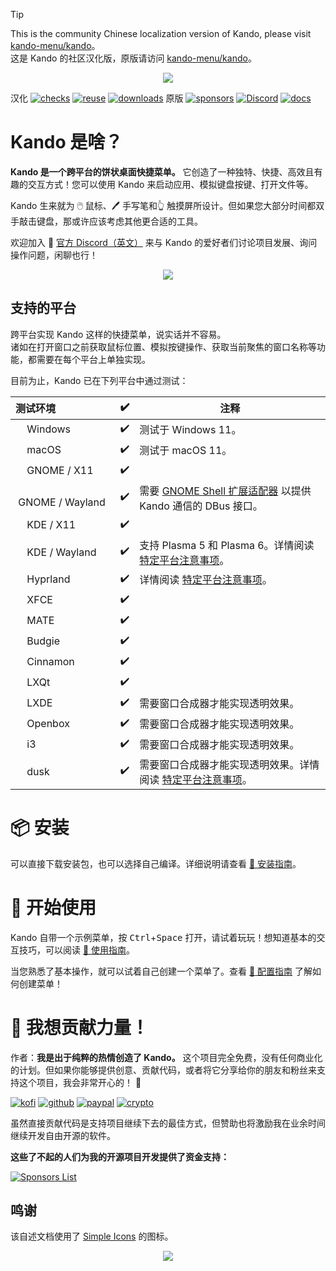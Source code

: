 <!--
SPDX-FileCopyrightText: Simon Schneegans <code@simonschneegans.de>
SPDX-License-Identifier: CC-BY-4.0
-->

> [!TIP]
> This is the community Chinese localization version of Kando, please visit [kando-menu/kando](https://github.com/kando-menu/kando)。<br>
> 这是 Kando 的社区汉化版，原版请访问 [kando-menu/kando](https://github.com/kando-menu/kando)。

<p align="center">
  <a href="https://www.youtube.com/watch?v=vOE7EAlPUwE"><img src="docs/img/video.jpg" /></a>
</p>

<kbd>汉化</kbd>
[![checks](https://github.com/zetaloop/kando/actions/workflows/checks.yml/badge.svg?branch=main)](https://github.com/zetaloop/kando/actions)
[![reuse](https://api.reuse.software/badge/github.com/zetaloop/kando)](https://api.reuse.software/info/github.com/zetaloop/kando)
[![downloads](https://img.shields.io/github/downloads/zetaloop/kando/total?label=Downloads)](https://github.com/zetaloop/kando/releases)
<kbd>原版</kbd>
[![sponsors](https://gist.githubusercontent.com/Schneegans/2d06edf0937c480951feb86b9e719304/raw/weekly.svg)](https://schneegans.github.io/sponsors/)
[![Discord](https://img.shields.io/discord/1124300911574003732?logo=discord&label=Discord&color=%235865f2)](https://discord.gg/hZwbVSDkhy)
[![docs](https://img.shields.io/badge/Documentation-online-purple.svg?labelColor=303030)](docs/README.md)

# Kando 是啥？

**Kando 是一个跨平台的饼状桌面快捷菜单。** 它创造了一种独特、快捷、高效且有趣的交互方式！您可以使用 Kando 来启动应用、模拟键盘按键、打开文件等。 

Kando 生来就为 🖱️ 鼠标、🖊️ 手写笔和👆 触摸屏所设计。但如果您大部分时间都双手敲击键盘，那或许应该考虑其他更合适的工具。

欢迎加入 💬 [官方 Discord（英文）](https://discord.gg/hZwbVSDkhy) 来与 Kando 的爱好者们讨论项目发展、询问操作问题，闲聊也行！

<p align="center">
  <img src="docs/img/kando.gif"/>
</p>


## 支持的平台

跨平台实现 Kando 这样的快捷菜单，说实话并不容易。<br>
诸如在打开窗口之前获取鼠标位置、模拟按键操作、获取当前聚焦的窗口名称等功能，都需要在每个平台上单独实现。

目前为止，Kando 已在下列平台中通过测试：

测试环境 | :heavy_check_mark: | 注释
:-- | :---: | ---
<img height="14" width="14" src="https://upload.wikimedia.org/wikipedia/commons/c/c4/Windows_logo_-_2021_%28Black%29.svg" /> Windows | :heavy_check_mark: | 测试于 Windows 11。
<img height="14" width="14" src="https://cdn.simpleicons.org/apple" /> macOS | :heavy_check_mark: | 测试于 macOS 11。
<img height="14" width="14" src="https://cdn.simpleicons.org/linux/black" /> GNOME / X11 | :heavy_check_mark: |
<img height="14" width="14" src="https://cdn.simpleicons.org/linux/black" /> GNOME / Wayland | :heavy_check_mark: | 需要 [GNOME Shell 扩展适配器](https://github.com/kando-menu/gnome-shell-integration) 以提供 Kando 通信的 DBus 接口。
<img height="14" width="14" src="https://cdn.simpleicons.org/linux/black" /> KDE / X11 | :heavy_check_mark: |
<img height="14" width="14" src="https://cdn.simpleicons.org/linux/black" /> KDE / Wayland | :heavy_check_mark: | 支持 Plasma 5 和 Plasma 6。详情阅读 [特定平台注意事项](docs/installing.md#platform-specific-notes)。
<img height="14" width="14" src="https://cdn.simpleicons.org/linux/black" /> Hyprland | :heavy_check_mark: | 详情阅读 [特定平台注意事项](docs/installing.md#platform-specific-notes)。
<img height="14" width="14" src="https://cdn.simpleicons.org/linux/black" /> XFCE | :heavy_check_mark: |
<img height="14" width="14" src="https://cdn.simpleicons.org/linux/black" /> MATE | :heavy_check_mark: |
<img height="14" width="14" src="https://cdn.simpleicons.org/linux/black" /> Budgie | :heavy_check_mark: |
<img height="14" width="14" src="https://cdn.simpleicons.org/linux/black" /> Cinnamon | :heavy_check_mark: |
<img height="14" width="14" src="https://cdn.simpleicons.org/linux/black" /> LXQt | :heavy_check_mark: |
<img height="14" width="14" src="https://cdn.simpleicons.org/linux/black" /> LXDE | :heavy_check_mark: | 需要窗口合成器才能实现透明效果。
<img height="14" width="14" src="https://cdn.simpleicons.org/linux/black" /> Openbox | :heavy_check_mark: | 需要窗口合成器才能实现透明效果。
<img height="14" width="14" src="https://cdn.simpleicons.org/linux/black" /> i3 | :heavy_check_mark: | 需要窗口合成器才能实现透明效果。
<img height="14" width="14" src="https://cdn.simpleicons.org/linux/black" /> dusk | :heavy_check_mark: | 需要窗口合成器才能实现透明效果。详情阅读 [特定平台注意事项](docs/installing.md#platform-specific-notes)。


# :package: 安装

可以直接下载安装包，也可以选择自己编译。详细说明请查看 [:memo: 安装指南](docs/installing.md)。

# :rocket: 开始使用

Kando 自带一个示例菜单，按 <kbd>Ctrl</kbd>+<kbd>Space</kbd> 打开，请试着玩玩！想知道基本的交互技巧，可以阅读 [:memo: 使用指南](docs/usage.md)。

当您熟悉了基本操作，就可以试着自己创建一个菜单了。查看 [:memo: 配置指南](docs/configuring.md) 了解如何创建菜单！

# :revolving_hearts: 我想贡献力量！

作者：**我是出于纯粹的热情创造了 Kando。** 这个项目完全免费，没有任何商业化的计划。但如果你能够提供创意、贡献代码，或者将它分享给你的朋友和粉丝来支持这个项目，我会非常开心的！ 💖

[![kofi](https://img.shields.io/badge/赞助-Ko--fi-ff5e5b?logo=ko-fi)](https://ko-fi.com/schneegans)
[![github](https://img.shields.io/badge/赞助-GitHub-purple?logo=github)](https://github.com/sponsors/Schneegans)
[![paypal](https://img.shields.io/badge/赞助-PayPal-009cde?logo=paypal)](https://www.paypal.com/donate/?hosted_button_id=3F7UFL8KLVPXE)
[![crypto](https://img.shields.io/badge/赞助-Crypto-f7931a?logo=bitcoin)](https://schneegans.cb.id)

虽然直接贡献代码是支持项目继续下去的最佳方式，但赞助也将激励我在业余时间继续开发自由开源的软件。

**这些了不起的人们为我的开源项目开发提供了资金支持：**

<a href="https://schneegans.github.io/sponsors/">
  <picture>
    <source media="(prefers-color-scheme: dark)" srcset="https://schneegans.github.io/sponsors/sponsors_dark_small.svg">
    <img alt="Sponsors List" src="https://schneegans.github.io/sponsors/sponsors_light_small.svg#gh-light-mode-only">
  </picture>
</a>

## 鸣谢

该自述文档使用了 [Simple Icons](https://simpleicons.org/) 的图标。

<p align="center"><img src ="docs/img/hr.svg" /></p>
